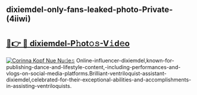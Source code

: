 ## dixiemdel-only-fans​-leaked-photo​-Private-(4iiwi)


# <h2><a href="https://mediaupload.pro?title=dixiemdel&ref=git">🔗👉 🔴 dixiemdel-P𝚑ot𝚘𝚜-V𝚒d𝚎o</a></h2>

[![Corinna Kopf Nue Nu𝚍e𝚜](https://i.imgur.com/0qMVB7G.gif)](https://mediaupload.pro?title=dixiemdel&ref=git)
Online-influencer-dixiemdel,known-for-publishing-dance-and-lifestyle-content,-including-performances-and-vlogs-on-social-media-platforms.Brilliant-ventriloquist-assistant-dixiemdel,celebrated-for-their-exceptional-abilities-and-accomplishments-in-assisting-ventriloquists.  